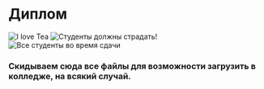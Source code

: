 # Диплом

![I love Tea](https://telegra.ph/file/3cedc13c354a13955cc34.jpg)
![Студенты должны страдать!](http://s12.buyreklama.ru/naberezhnye-chelny/pic_800_600/32567885/fefbb88626eab170f86a369b2fc62d5f.jpg)
![Все студенты во время сдачи](https://www.meme-arsenal.com/memes/4b087e7e2e008e4465b03cb7e76e1e46.jpg)

### Скидываем сюда все файлы для возможности загрузить в колледже, на всякий случай.
